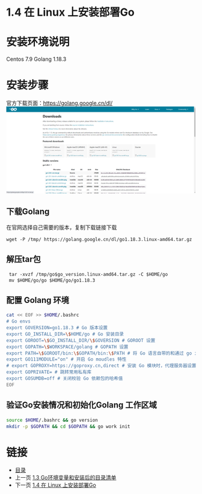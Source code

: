 # 1.4 在 Linux 上安装部署Go
# 安装环境说明
Centos 7.9
Golang 1.18.3

# 安装步骤
官方下载页面：https://golang.google.cn/dl/
![<a href="https://golang.google.cn/dl/">Golang 下载</a>](./imgages/1-4/1-4-1.png)
## 下载Golang
在官网选择自己需要的版本，复制下载链接下载
```shell 
wget -P /tmp/ https://golang.google.cn/dl/go1.18.3.linux-amd64.tar.gz 
```
## 解压tar包
```shell
 tar -xvzf /tmp/go$go_version.linux-amd64.tar.gz -C $HOME/go
 mv $HOME/go/go $HOME/go/go1.18.3
```

## 配置 Golang 环境
```bash
cat << EOF >> $HOME/.bashrc
# Go envs
export GOVERSION=go1.18.3 # Go 版本设置
export GO_INSTALL_DIR=\$HOME/go # Go 安装目录
export GOROOT=\$GO_INSTALL_DIR/\$GOVERSION # GOROOT 设置
export GOPATH=\$WORKSPACE/golang # GOPATH 设置
export PATH=\$GOROOT/bin:\$GOPATH/bin:\$PATH # 将 Go 语言自带的和通过 go install 安装的二进制文件加入到 PATH 路径中
export GO111MODULE="on" # 开启 Go moudles 特性
# export GOPROXY=https://goproxy.cn,direct # 安装 Go 模块时，代理服务器设置
export GOPRIVATE= # 跳转常用私有库
export GOSUMDB=off # 关闭校验 Go 依赖包的哈希值
EOF
```

## 验证Go安装情况和初始化Golang 工作区域
```bash
source $HOME/.bashrc && go version 
mkdir -p $GOPATH && cd $GOPATH && go work init
```

# 链接
* [目录](./directory.md)
* 上一页 [1.3 Go环境变量和安装后的目录清单](1-3.md)
* 下一页 [1.4 在 Linux 上安装部署Go](1-4.md)